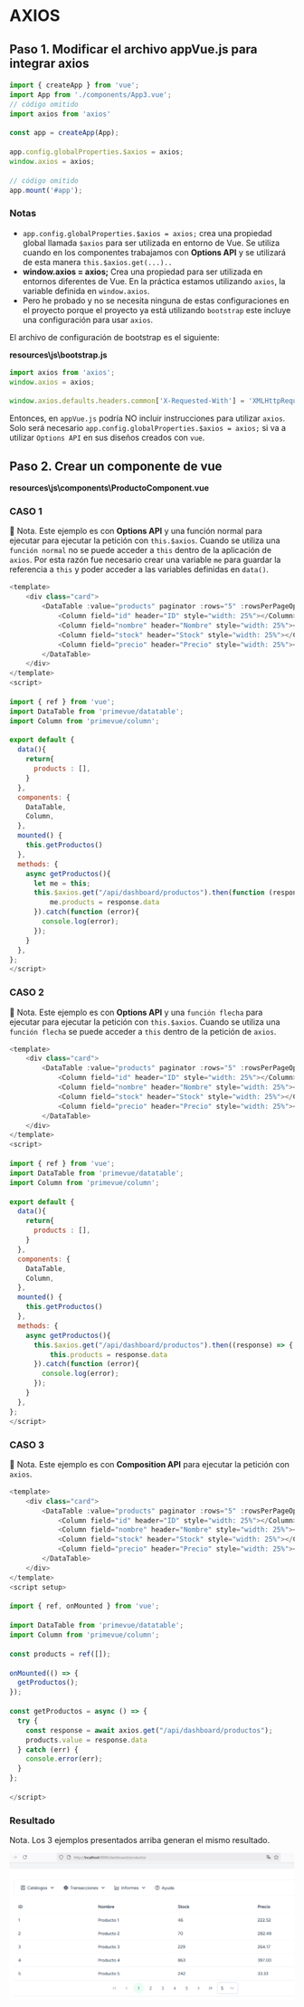 # AXIOS

## Paso 1. Modificar el archivo appVue.js para integrar axios

```javascript
import { createApp } from 'vue';
import App from './components/App3.vue';
// código omitido
import axios from 'axios'

const app = createApp(App);

app.config.globalProperties.$axios = axios;
window.axios = axios;

// código omitido
app.mount('#app');
```
### Notas
* `app.config.globalProperties.$axios = axios;` crea una propiedad global llamada `$axios` para ser utilizada en entorno de Vue. Se utiliza cuando en los componentes trabajamos con **Options API** y se utilizará de esta manera `this.$axios.get(...)..`  
* **window.axios = axios;** Crea una propiedad para ser utilizada en entornos diferentes de Vue. En la práctica estamos utilizando `axios`, la variable definida en `window.axios`.
* Pero he probado y no se necesita ninguna de estas configuraciones en el proyecto porque el proyecto ya está utilizando `bootstrap` este incluye una configuración para usar `axios`.  

El archivo de configuración de bootstrap es el siguiente:  

**resources\js\bootstrap.js**  

```javascript
import axios from 'axios';
window.axios = axios;

window.axios.defaults.headers.common['X-Requested-With'] = 'XMLHttpRequest';
```
Entonces, en `appVue.js` podría NO incluir instrucciones para utilizar `axios`. Solo será necesario `app.config.globalProperties.$axios = axios;` si va a utilizar `Options API` en sus diseños creados con `vue`.  

## Paso 2. Crear un componente de vue

**resources\js\components\ProductoComponent.vue**  

### CASO 1  
:pushpin: Nota. Este ejemplo es con **Options API** y una función normal para ejecutar para ejecutar la petición con `this.$axios`. Cuando se utiliza una `función normal` no se puede acceder a `this` dentro de la aplicación de `axios`.  Por esta razón fue necesario crear una variable `me` para guardar la referencia a `this` y poder acceder a las variables definidas en `data()`.   

```javascript
<template>
    <div class="card">
        <DataTable :value="products" paginator :rows="5" :rowsPerPageOptions="[5, 10, 20, 50]" tableStyle="min-width: 50rem">
            <Column field="id" header="ID" style="width: 25%"></Column>
            <Column field="nombre" header="Nombre" style="width: 25%"></Column>
            <Column field="stock" header="Stock" style="width: 25%"></Column>
            <Column field="precio" header="Precio" style="width: 25%"></Column>
        </DataTable>
    </div>
</template>
<script>

import { ref } from 'vue';
import DataTable from 'primevue/datatable';
import Column from 'primevue/column';

export default {
  data(){
    return{
      products : [],
    }
  },
  components: {       
    DataTable,
    Column,  
  },
  mounted() {
    this.getProductos()
  },
  methods: {
    async getProductos(){
      let me = this;
      this.$axios.get("/api/dashboard/productos").then(function (response){
          me.products = response.data
      }).catch(function (error){
        console.log(error);
      });
    }
  },
};
</script>
```

### CASO 2  
:pushpin: Nota. Este ejemplo es con **Options API** y una `función flecha` para ejecutar para ejecutar la petición con `this.$axios`. Cuando se utiliza una `función flecha` se puede acceder a `this` dentro de la petición de `axios`.   

```javascript
<template>
    <div class="card">
        <DataTable :value="products" paginator :rows="5" :rowsPerPageOptions="[5, 10, 20, 50]" tableStyle="min-width: 50rem">
            <Column field="id" header="ID" style="width: 25%"></Column>
            <Column field="nombre" header="Nombre" style="width: 25%"></Column>
            <Column field="stock" header="Stock" style="width: 25%"></Column>
            <Column field="precio" header="Precio" style="width: 25%"></Column>
        </DataTable>
    </div>
</template>
<script>

import { ref } from 'vue';
import DataTable from 'primevue/datatable';
import Column from 'primevue/column';

export default {
  data(){
    return{
      products : [],
    }
  },
  components: {       
    DataTable,
    Column,  
  },
  mounted() {
    this.getProductos()
  },
  methods: {
    async getProductos(){
      this.$axios.get("/api/dashboard/productos").then((response) => {
          this.products = response.data
      }).catch(function (error){
        console.log(error);
      });
    }
  },
};
</script>
```

### CASO 3  
:pushpin: Nota. Este ejemplo es con **Composition API** para ejecutar la petición con `axios`.  

```javascript
<template>
    <div class="card">
        <DataTable :value="products" paginator :rows="5" :rowsPerPageOptions="[5, 10, 20, 50]" tableStyle="min-width: 50rem">
            <Column field="id" header="ID" style="width: 25%"></Column>
            <Column field="nombre" header="Nombre" style="width: 25%"></Column>
            <Column field="stock" header="Stock" style="width: 25%"></Column>
            <Column field="precio" header="Precio" style="width: 25%"></Column>
        </DataTable>
    </div>
</template>
<script setup>

import { ref, onMounted } from 'vue';

import DataTable from 'primevue/datatable';
import Column from 'primevue/column';

const products = ref([]);

onMounted(() => {
  getProductos();
});

const getProductos = async () => {
  try {
    const response = await axios.get("/api/dashboard/productos");
    products.value = response.data
  } catch (err) {
    console.error(err);
  }
};

</script>
```  

### Resultado

Nota. Los 3 ejemplos presentados arriba generan el mismo resultado.  

![image](./img/lista_productos.png)  